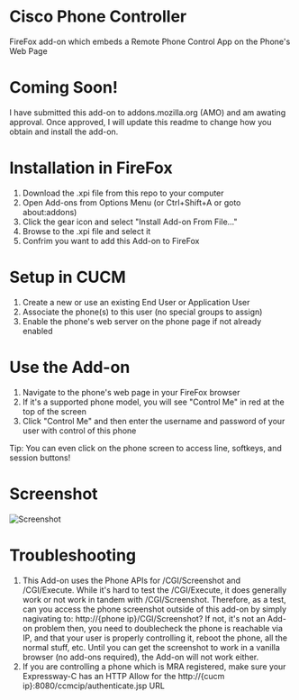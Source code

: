 # Cisco Phone Controller
FireFox add-on which embeds a Remote Phone Control App on the Phone's Web Page

# Coming Soon!
I have submitted this add-on to addons.mozilla.org (AMO) and am awating approval.  Once approved, I will update this readme to change how you obtain and install the add-on.

# Installation in FireFox
1. Download the .xpi file from this repo to your computer
2. Open Add-ons from Options Menu (or Ctrl+Shift+A or goto about:addons)
3. Click the gear icon and select "Install Add-on From File..."
4. Browse to the .xpi file and select it
5. Confrim you want to add this Add-on to FireFox

# Setup in CUCM
1. Create a new or use an existing End User or Application User
2. Associate the phone(s) to this user (no special groups to assign)
3. Enable the phone's web server on the phone page if not already enabled

# Use the Add-on
1. Navigate to the phone's web page in your FireFox browser
2. If it's a supported phone model, you will see "Control Me" in red at the top of the screen
3. Click "Control Me" and then enter the username and password of your user with control of this phone

Tip: You can even click on the phone screen to access line, softkeys, and session buttons!

# Screenshot
![Screenshot](https://i.imgur.com/TdkqKbx.png)

# Troubleshooting
1. This Add-on uses the Phone APIs for /CGI/Screenshot and /CGI/Execute.  While it's hard to test the /CGI/Execute, it does generally work or not work in tandem with /CGI/Screenshot.  Therefore, as a test, can you access the phone screenshot outside of this add-on by simply nagivating to: http://{phone ip}/CGI/Screenshot?  If not, it's not an Add-on problem then, you need to doublecheck the phone is reachable via IP, and that your user is properly controlling it, reboot the phone, all the normal stuff, etc.  Until you can get the screenshot to work in a vanilla browser (no add-ons required), the Add-on will not work either.
2. If you are controlling a phone which is MRA registered, make sure your Expressway-C has an HTTP Allow for the http://{cucm ip}:8080/ccmcip/authenticate.jsp URL
